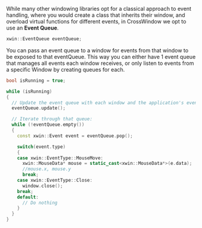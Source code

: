 While many other windowing libraries opt for a classical approach to event handling, where you would create a class that inherits their window, and overload virtual functions for different events, in CrossWindow we opt to use an **Event Queue**. 

```cpp
xwin::EventQueue eventQueue;
```

You can pass an event queue to a window for events from that window to be exposed to that eventQueue. This way you can either have 1 event queue that manages all events each window receives, or only listen to events from a specific Window by creating queues for each.

```cpp
bool isRunning = true;

while (isRunning)
{
  // Update the event queue with each window and the application's events
  eventQueue.update();

  // Iterate through that queue:
  while (!eventQueue.empty())
  {
    const xwin::Event event = eventQueue.pop();

    switch(event.type)
    {
    case xwin::EventType::MouseMove:
      xwin::MouseData* mouse = static_cast<xwin::MouseData*>(e.data);
      //mouse.x, mouse.y
      break;
    case xwin::EventType::Close:
      window.close();
    break;
    default:
      // Do nothing
    }
  }
}
```
